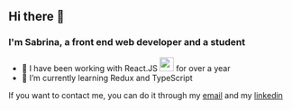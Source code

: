 ## Hi there 👋


### I'm Sabrina, a front end web developer and a student

- 🔭 I have been working with React.JS <img src="https://user-images.githubusercontent.com/81325676/219226224-5da03489-e10c-46ed-b69c-36c830a8d279.png" style="width:25px"/> for over a year
- 🌱 I’m currently learning Redux and TypeScript

If you want to contact me, you can do it through my <a href='mailto:sabrinazalio1@gmail.com'>email</a> and my <a href='https://www.linkedin.com/in/sabrinazalio/'>linkedin</a>
